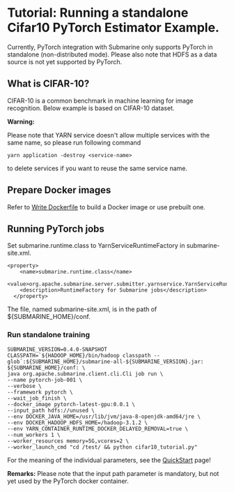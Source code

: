<!--
   Licensed to the Apache Software Foundation (ASF) under one or more
   contributor license agreements.  See the NOTICE file distributed with
   this work for additional information regarding copyright ownership.
   The ASF licenses this file to You under the Apache License, Version 2.0
   (the "License"); you may not use this file except in compliance with
   the License.  You may obtain a copy of the License at
   http://www.apache.org/licenses/LICENSE-2.0
   Unless required by applicable law or agreed to in writing, software
   distributed under the License is distributed on an "AS IS" BASIS,
   WITHOUT WARRANTIES OR CONDITIONS OF ANY KIND, either express or implied.
   See the License for the specific language governing permissions and
   limitations under the License.
-->

# Tutorial: Running a standalone Cifar10 PyTorch Estimator Example.

Currently, PyTorch integration with Submarine only supports PyTorch in standalone (non-distributed mode).
Please also note that HDFS as a data source is not yet supported by PyTorch.

## What is CIFAR-10?
CIFAR-10 is a common benchmark in machine learning for image recognition. Below example is based on CIFAR-10 dataset.

**Warning:**

Please note that YARN service doesn't allow multiple services with the same name, so please run following command
```
yarn application -destroy <service-name>
```
to delete services if you want to reuse the same service name.

## Prepare Docker images

Refer to [Write Dockerfile](WriteDockerfilePT.md) to build a Docker image or use prebuilt one.

## Running PyTorch jobs

Set submarine.runtime.class to YarnServiceRuntimeFactory in submarine-site.xml.
```
<property>
    <name>submarine.runtime.class</name>
    <value>org.apache.submarine.server.submitter.yarnservice.YarnServiceRuntimeFactory</value>
    <description>RuntimeFactory for Submarine jobs</description>
  </property>
```
The file, named submarine-site.xml, is in the path of ${SUBMARINE_HOME}/conf.

### Run standalone training

```shell
SUBMARINE_VERSION=0.4.0-SNAPSHOT
CLASSPATH=`${HADOOP_HOME}/bin/hadoop classpath --glob`:${SUBMARINE_HOME}/submarine-all-${SUBMARINE_VERSION}.jar:
${SUBMARINE_HOME}/conf: \
java org.apache.submarine.client.cli.Cli job run \
--name pytorch-job-001 \
--verbose \
--framework pytorch \
--wait_job_finish \
--docker_image pytorch-latest-gpu:0.0.1 \
--input_path hdfs://unused \
--env DOCKER_JAVA_HOME=/usr/lib/jvm/java-8-openjdk-amd64/jre \
--env DOCKER_HADOOP_HDFS_HOME=/hadoop-3.1.2 \
--env YARN_CONTAINER_RUNTIME_DOCKER_DELAYED_REMOVAL=true \
--num_workers 1 \
--worker_resources memory=5G,vcores=2 \
--worker_launch_cmd "cd /test/ && python cifar10_tutorial.py"
```

For the meaning of the individual parameters, see the [QuickStart](QuickStart.md) page!

**Remarks:**
Please note that the input path parameter is mandatory, but not yet used by the PyTorch docker container.
